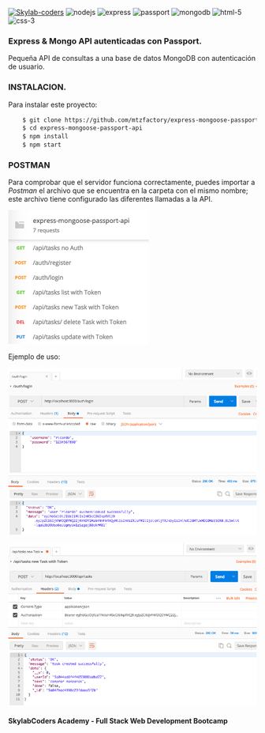 [![Skylab-coders](https://mtzfactory.github.io/logos/png/skylab-coders.png)](http://www.skylabcoders.com/)
![nodejs](https://mtzfactory.github.io/logos/png/nodejs.png)
![express](https://mtzfactory.github.io/logos/png/express.png)
![passport](https://mtzfactory.github.io/logos/png/passport.png)
![mongodb](https://mtzfactory.github.io/logos/png/mongodb.png)
![html-5](https://mtzfactory.github.io/logos/png/html-5.png)
![css-3](https://mtzfactory.github.io/logos/png/css-3.png)

### Express & Mongo API autenticadas con Passport.

Pequeña API de consultas a una base de datos MongoDB con autenticación de usuario.

### INSTALACION.

Para instalar este proyecto:

```bash
    $ git clone https://github.com/mtzfactory/express-mongoose-passport-api.git
    $ cd express-mongoose-passport-api
    $ npm install
    $ npm start
```

### POSTMAN

Para comprobar que el servidor funciona correctamente, puedes importar a *Postman* el archivo que se encuentra en la carpeta con el mismo nombre; este archivo tiene configurado las diferentes llamadas a la API.

![imagen-1](img/image-1.png)

Ejemplo de uso:

![imagen-2](img/image-2.png)

![imagen-3](img/image-3.png)

#### SkylabCoders Academy - Full Stack Web Development Bootcamp